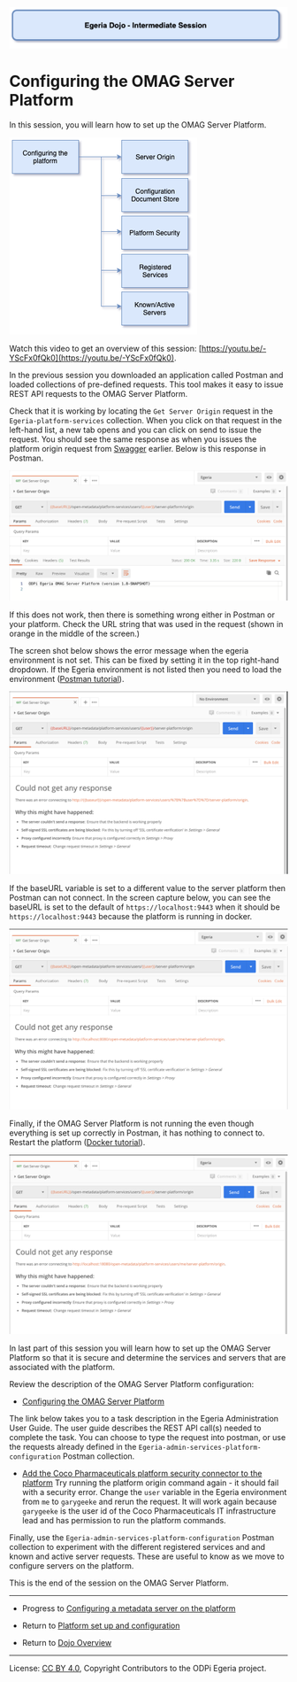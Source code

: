 <!-- SPDX-License-Identifier: CC-BY-4.0 -->
<!-- Copyright Contributors to the ODPi Egeria project 2020. -->

![Blue - Intermediate sessions](egeria-dojo-session-coding-blue-intermediate-session.png)

# Configuring the OMAG Server Platform

In this session, you will learn how to set up the OMAG Server Platform.

![Configuring the OMAG Platform Content](egeria-dojo-day-1-3-1-2-configuring-the-platform.png)

Watch this video to get an overview of this session: [https://youtu.be/-YScFx0fQk0](https://youtu.be/-YScFx0fQk0).

In the previous session you downloaded an application called Postman and loaded collections of
pre-defined requests.
This tool makes it easy to issue REST API requests to the OMAG Server Platform.

Check that it is working by locating the `Get Server Origin` request in the 
`Egeria-platform-services` collection.
When you click on that request in the left-hand list, a new tab opens and you can click on send to
issue the request.  You should see the same response as when you issues the platform origin request from
[Swagger](../docker-tutorial) earlier.  Below is this response in Postman.

![Postman server origin](../../../developer-resources/tools/postman-platform-origin.png#pagewidth)

If this does not work, then there is something wrong either in Postman or your platform.
Check the URL string that was used in the request (shown in orange in the middle of the screen.)

The screen shot below shows the error message when the egeria environment is not set.
This can be fixed by setting it in the top right-hand dropdown.  If the Egeria environment is not
listed then you need to load the environment ([Postman tutorial](../postman-tutorial)).

![Postman server origin - no environment](../../../developer-resources/tools/postman-platform-origin-no-environment.png#pagewidth)

If the baseURL variable is set to a different value to the server platform then Postman can not connect.
In the screen capture below, you can see the baseURL is set to the default of `https://localhost:9443` when it should be
`https://localhost:9443` because the platform is running in docker.

![Postman server origin - wrong base url](../../../developer-resources/tools/postman-platform-origin-wrong-base-url.png#pagewidth)

Finally, if the OMAG Server Platform is not running the even though everything is set up correctly in
Postman, it has nothing to connect to.  Restart the platform ([Docker tutorial](../docker-tutorial)).

![Postman server origin - platform down](../../../developer-resources/tools/postman-platform-origin-no-platform.png#pagewidth)

In last part of this session you will learn how to set up the OMAG Server Platform so that it is secure and
determine the services and servers that are associated with the platform.

Review the description of the OMAG Server Platform configuration:

* [Configuring the OMAG Server Platform](../../../open-metadata-implementation/admin-services/docs/user/configuring-the-omag-server-platform.md)

The link below takes you to a task description in the Egeria Administration User Guide.
The user guide describes the REST API call(s) needed to complete the task.
You can choose to type the request into postman, or use the requests already defined in the
`Egeria-admin-services-platform-configuration` Postman collection.

* [Add the Coco Pharmaceuticals platform security connector to the platform](../../../open-metadata-implementation/admin-services/docs/user/configuring-the-platform-security-connector.md)
  Try running the platform origin command again - it should fail with a security error.  Change the `user` variable
  in the Egeria environment from `me` to `garygeeke` and rerun the request.  It will work again because
  `garygeeke` is the user id of the Coco Pharmaceuticals IT infrastructure lead and has permission to run the platform
  commands.

Finally, use the `Egeria-admin-services-platform-configuration` Postman collection to experiment with the
different registered services and and known and active server requests.
These are useful to know as we move to configure servers on the platform.

This is the end of the session on the OMAG Server Platform.

----
* Progress to [Configuring a metadata server on the platform](egeria-dojo-day-1-3-1-3-configuring-a-server.md)


* Return to [Platform set up and configuration](egeria-dojo-day-1-3-1-platform-set-up-and-configuration.md)
* Return to [Dojo Overview](.)

----
License: [CC BY 4.0](https://creativecommons.org/licenses/by/4.0/),
Copyright Contributors to the ODPi Egeria project.
